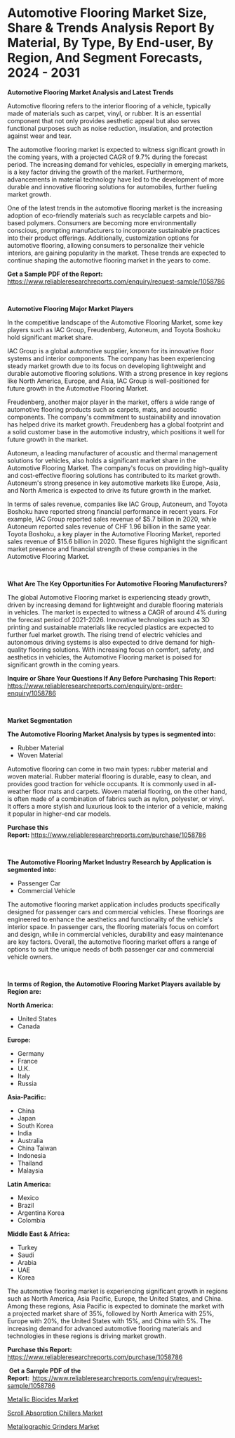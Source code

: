 <p><h1>Automotive Flooring Market Size, Share & Trends Analysis Report By Material, By Type, By End-user, By Region, And Segment Forecasts, 2024 - 2031</h1></p><p><strong>Automotive Flooring Market Analysis and Latest Trends</strong></p>
<p><p>Automotive flooring refers to the interior flooring of a vehicle, typically made of materials such as carpet, vinyl, or rubber. It is an essential component that not only provides aesthetic appeal but also serves functional purposes such as noise reduction, insulation, and protection against wear and tear.</p><p>The automotive flooring market is expected to witness significant growth in the coming years, with a projected CAGR of 9.7% during the forecast period. The increasing demand for vehicles, especially in emerging markets, is a key factor driving the growth of the market. Furthermore, advancements in material technology have led to the development of more durable and innovative flooring solutions for automobiles, further fueling market growth.</p><p>One of the latest trends in the automotive flooring market is the increasing adoption of eco-friendly materials such as recyclable carpets and bio-based polymers. Consumers are becoming more environmentally conscious, prompting manufacturers to incorporate sustainable practices into their product offerings. Additionally, customization options for automotive flooring, allowing consumers to personalize their vehicle interiors, are gaining popularity in the market. These trends are expected to continue shaping the automotive flooring market in the years to come.</p></p>
<p><strong>Get a Sample PDF of the Report:&nbsp;</strong> <a href="https://www.reliableresearchreports.com/enquiry/request-sample/1058786">https://www.reliableresearchreports.com/enquiry/request-sample/1058786</a></p>
<p>&nbsp;</p>
<p><strong>Automotive Flooring Major Market Players</strong></p>
<p><p>In the competitive landscape of the Automotive Flooring Market, some key players such as IAC Group, Freudenberg, Autoneum, and Toyota Boshoku hold significant market share. </p><p>IAC Group is a global automotive supplier, known for its innovative floor systems and interior components. The company has been experiencing steady market growth due to its focus on developing lightweight and durable automotive flooring solutions. With a strong presence in key regions like North America, Europe, and Asia, IAC Group is well-positioned for future growth in the Automotive Flooring Market.</p><p>Freudenberg, another major player in the market, offers a wide range of automotive flooring products such as carpets, mats, and acoustic components. The company's commitment to sustainability and innovation has helped drive its market growth. Freudenberg has a global footprint and a solid customer base in the automotive industry, which positions it well for future growth in the market.</p><p>Autoneum, a leading manufacturer of acoustic and thermal management solutions for vehicles, also holds a significant market share in the Automotive Flooring Market. The company's focus on providing high-quality and cost-effective flooring solutions has contributed to its market growth. Autoneum's strong presence in key automotive markets like Europe, Asia, and North America is expected to drive its future growth in the market.</p><p>In terms of sales revenue, companies like IAC Group, Autoneum, and Toyota Boshoku have reported strong financial performance in recent years. For example, IAC Group reported sales revenue of $5.7 billion in 2020, while Autoneum reported sales revenue of CHF 1.96 billion in the same year. Toyota Boshoku, a key player in the Automotive Flooring Market, reported sales revenue of $15.6 billion in 2020. These figures highlight the significant market presence and financial strength of these companies in the Automotive Flooring Market.</p></p>
<p>&nbsp;</p>
<p><strong>What Are The Key Opportunities For Automotive Flooring Manufacturers?</strong></p>
<p><p>The global Automotive Flooring market is experiencing steady growth, driven by increasing demand for lightweight and durable flooring materials in vehicles. The market is expected to witness a CAGR of around 4% during the forecast period of 2021-2026. Innovative technologies such as 3D printing and sustainable materials like recycled plastics are expected to further fuel market growth. The rising trend of electric vehicles and autonomous driving systems is also expected to drive demand for high-quality flooring solutions. With increasing focus on comfort, safety, and aesthetics in vehicles, the Automotive Flooring market is poised for significant growth in the coming years.</p></p>
<p><strong>Inquire or Share Your Questions If Any Before Purchasing This Report:</strong> <a href="https://www.reliableresearchreports.com/enquiry/pre-order-enquiry/1058786">https://www.reliableresearchreports.com/enquiry/pre-order-enquiry/1058786</a></p>
<p>&nbsp;</p>
<p><strong>Market Segmentation</strong></p>
<p><strong>The Automotive Flooring Market Analysis by types is segmented into:</strong></p>
<p><ul><li>Rubber Material</li><li>Woven Material</li></ul></p>
<p><p>Automotive flooring can come in two main types: rubber material and woven material. Rubber material flooring is durable, easy to clean, and provides good traction for vehicle occupants. It is commonly used in all-weather floor mats and carpets. Woven material flooring, on the other hand, is often made of a combination of fabrics such as nylon, polyester, or vinyl. It offers a more stylish and luxurious look to the interior of a vehicle, making it popular in higher-end car models.</p></p>
<p><strong>Purchase this Report:&nbsp;</strong><a href="https://www.reliableresearchreports.com/purchase/1058786">https://www.reliableresearchreports.com/purchase/1058786</a></p>
<p>&nbsp;</p>
<p><strong>The Automotive Flooring Market Industry Research by Application is segmented into:</strong></p>
<p><ul><li>Passenger Car</li><li>Commercial Vehicle</li></ul></p>
<p><p>The automotive flooring market application includes products specifically designed for passenger cars and commercial vehicles. These floorings are engineered to enhance the aesthetics and functionality of the vehicle's interior space. In passenger cars, the flooring materials focus on comfort and design, while in commercial vehicles, durability and easy maintenance are key factors. Overall, the automotive flooring market offers a range of options to suit the unique needs of both passenger car and commercial vehicle owners.</p></p>
<p>&nbsp;</p>
<p><strong>In terms of Region, the Automotive Flooring Market Players available by Region are:</strong></p>
<p>
    <p> <strong> North America: </strong>
        <ul>
            <li>United States</li>
            <li>Canada</li>
        </ul>
        </p> 
    <p> <strong> Europe: </strong>
        <ul>
            <li>Germany</li>
            <li>France</li>
            <li>U.K.</li>
            <li>Italy</li>
            <li>Russia</li>
        </ul>
        </p> 
    <p> <strong> Asia-Pacific: </strong>
        <ul>
            <li>China</li>
            <li>Japan</li>
            <li>South Korea</li>
            <li>India</li>
            <li>Australia</li>
            <li>China Taiwan</li>
            <li>Indonesia</li>
            <li>Thailand</li>
            <li>Malaysia</li>
        </ul>
        </p> 
    <p> <strong> Latin America: </strong>
        <ul>
            <li>Mexico</li>
            <li>Brazil</li>
            <li>Argentina Korea</li>
            <li>Colombia</li>
        </ul>
        </p> 
    <p> <strong> Middle East & Africa: </strong>
        <ul>
            <li>Turkey</li>
            <li>Saudi</li>
            <li>Arabia</li>
            <li>UAE</li>
            <li>Korea</li>
        </ul>
    </p>
    </p>
<p><p>The automotive flooring market is experiencing significant growth in regions such as North America, Asia Pacific, Europe, the United States, and China. Among these regions, Asia Pacific is expected to dominate the market with a projected market share of 35%, followed by North America with 25%, Europe with 20%, the United States with 15%, and China with 5%. The increasing demand for advanced automotive flooring materials and technologies in these regions is driving market growth.</p></p>
<p><strong>Purchase this Report: </strong><a href="https://www.reliableresearchreports.com/purchase/1058786">https://www.reliableresearchreports.com/purchase/1058786</a></p>
<p>&nbsp;<strong>Get a Sample PDF of the Report:&nbsp;&nbsp;</strong><a href="https://www.reliableresearchreports.com/enquiry/request-sample/1058786">https://www.reliableresearchreports.com/enquiry/request-sample/1058786</a></p>
<p><strong></strong></p>
<p><p><a href="https://view.publitas.com/reportprime-1/metallic-biocides-market-insights-market-players-and-forecast-till-2030/">Metallic Biocides Market</a></p><p><a href="https://view.publitas.com/reportprime-1/scroll-absorption-chillers-market-with-the-goal-of-estimating-the-market-size-and-future-growth-potential-of-various-market-segments-based-on-component-applications-end-user-and-region/">Scroll Absorption Chillers Market</a></p><p><a href="https://view.publitas.com/reportprime-1/metallographic-grinders-market-provides-a-comprehensive-analysis-including-a-macro-overview-of-the-market-as-well-as-micro-details-such-as-market-size-and-competitive-landscape/">Metallographic Grinders Market</a></p></p>